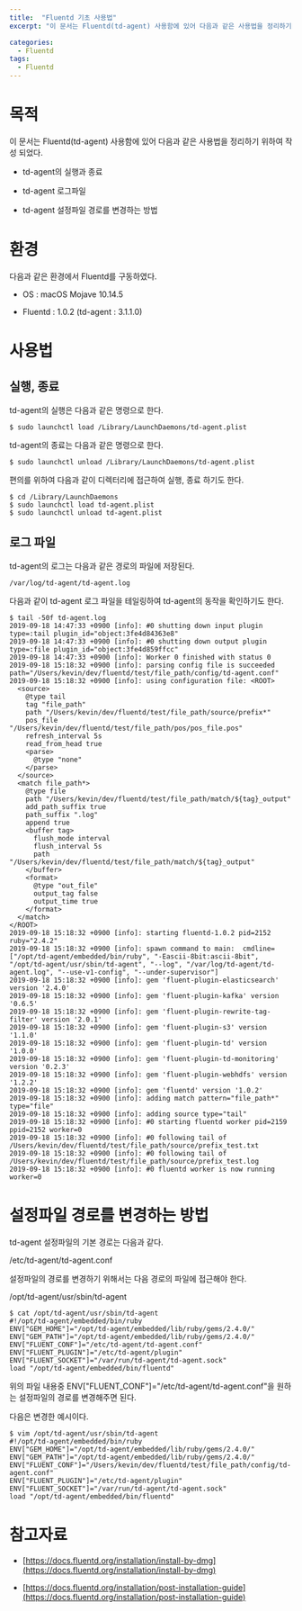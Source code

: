 ```yaml
---
title:  "Fluentd 기초 사용법"
excerpt: "이 문서는 Fluentd(td-agent) 사용함에 있어 다음과 같은 사용법을 정리하기 위하여 작성 되었다."

categories:
  - Fluentd
tags:
  - Fluentd
---
```


목적
==

이 문서는 Fluentd(td-agent) 사용함에 있어 다음과 같은 사용법을 정리하기 위하여 작성 되었다.

*   td-agent의 실행과 종료
    
*   td-agent 로그파일
    
*   td-agent 설정파일 경로를 변경하는 방법
    

환경
==

다음과 같은 환경에서 Fluentd를 구동하였다.

*   OS : macOS Mojave 10.14.5
    
*   Fluentd : 1.0.2 (td-agent : 3.1.1.0)
    

사용법
===

실행, 종료
------

td-agent의 실행은 다음과 같은 명령으로 한다.

```
$ sudo launchctl load /Library/LaunchDaemons/td-agent.plist
```

td-agent의 종료는 다음과 같은 명령으로 한다.

```
$ sudo launchctl unload /Library/LaunchDaemons/td-agent.plist
```

편의를 위하여 다음과 같이 디렉터리에 접근하여 실행, 종료 하기도 한다.

```
$ cd /Library/LaunchDaemons
$ sudo launchctl load td-agent.plist
$ sudo launchctl unload td-agent.plist
```

로그 파일
-----

td-agent의 로그는 다음과 같은 경로의 파일에 저장된다.

```
/var/log/td-agent/td-agent.log
```

다음과 같이 td-agent 로그 파일을 테일링하여 td-agent의 동작을 확인하기도 한다.

```
$ tail -50f td-agent.log
2019-09-18 14:47:33 +0900 [info]: #0 shutting down input plugin type=:tail plugin_id="object:3fe4d84363e8"
2019-09-18 14:47:33 +0900 [info]: #0 shutting down output plugin type=:file plugin_id="object:3fe4d859ffcc"
2019-09-18 14:47:33 +0900 [info]: Worker 0 finished with status 0
2019-09-18 15:18:32 +0900 [info]: parsing config file is succeeded path="/Users/kevin/dev/fluentd/test/file_path/config/td-agent.conf"
2019-09-18 15:18:32 +0900 [info]: using configuration file: <ROOT>
  <source>
    @type tail
    tag "file_path"
    path "/Users/kevin/dev/fluentd/test/file_path/source/prefix*"
    pos_file "/Users/kevin/dev/fluentd/test/file_path/pos/pos_file.pos"
    refresh_interval 5s
    read_from_head true
    <parse>
      @type "none"
    </parse>
  </source>
  <match file_path*>
    @type file
    path "/Users/kevin/dev/fluentd/test/file_path/match/${tag}_output"
    add_path_suffix true
    path_suffix ".log"
    append true
    <buffer tag>
      flush_mode interval
      flush_interval 5s
      path "/Users/kevin/dev/fluentd/test/file_path/match/${tag}_output"
    </buffer>
    <format>
      @type "out_file"
      output_tag false
      output_time true
    </format>
  </match>
</ROOT>
2019-09-18 15:18:32 +0900 [info]: starting fluentd-1.0.2 pid=2152 ruby="2.4.2"
2019-09-18 15:18:32 +0900 [info]: spawn command to main:  cmdline=["/opt/td-agent/embedded/bin/ruby", "-Eascii-8bit:ascii-8bit", "/opt/td-agent/usr/sbin/td-agent", "--log", "/var/log/td-agent/td-agent.log", "--use-v1-config", "--under-supervisor"]
2019-09-18 15:18:32 +0900 [info]: gem 'fluent-plugin-elasticsearch' version '2.4.0'
2019-09-18 15:18:32 +0900 [info]: gem 'fluent-plugin-kafka' version '0.6.5'
2019-09-18 15:18:32 +0900 [info]: gem 'fluent-plugin-rewrite-tag-filter' version '2.0.1'
2019-09-18 15:18:32 +0900 [info]: gem 'fluent-plugin-s3' version '1.1.0'
2019-09-18 15:18:32 +0900 [info]: gem 'fluent-plugin-td' version '1.0.0'
2019-09-18 15:18:32 +0900 [info]: gem 'fluent-plugin-td-monitoring' version '0.2.3'
2019-09-18 15:18:32 +0900 [info]: gem 'fluent-plugin-webhdfs' version '1.2.2'
2019-09-18 15:18:32 +0900 [info]: gem 'fluentd' version '1.0.2'
2019-09-18 15:18:32 +0900 [info]: adding match pattern="file_path*" type="file"
2019-09-18 15:18:32 +0900 [info]: adding source type="tail"
2019-09-18 15:18:32 +0900 [info]: #0 starting fluentd worker pid=2159 ppid=2152 worker=0
2019-09-18 15:18:32 +0900 [info]: #0 following tail of /Users/kevin/dev/fluentd/test/file_path/source/prefix_test.txt
2019-09-18 15:18:32 +0900 [info]: #0 following tail of /Users/kevin/dev/fluentd/test/file_path/source/prefix_test.log
2019-09-18 15:18:32 +0900 [info]: #0 fluentd worker is now running worker=0
```

설정파일 경로를 변경하는 방법
================

td-agent 설정파일의 기본 경로는 다음과 같다.

/etc/td-agent/td-agent.conf

설정파일의 경로를 변경하기 위해서는 다음 경로의 파일에 접근해야 한다.

/opt/td-agent/usr/sbin/td-agent

```
$ cat /opt/td-agent/usr/sbin/td-agent
#!/opt/td-agent/embedded/bin/ruby
ENV["GEM_HOME"]="/opt/td-agent/embedded/lib/ruby/gems/2.4.0/"
ENV["GEM_PATH"]="/opt/td-agent/embedded/lib/ruby/gems/2.4.0/"
ENV["FLUENT_CONF"]="/etc/td-agent/td-agent.conf"
ENV["FLUENT_PLUGIN"]="/etc/td-agent/plugin"
ENV["FLUENT_SOCKET"]="/var/run/td-agent/td-agent.sock"
load "/opt/td-agent/embedded/bin/fluentd"
```

위의 파일 내용중 ENV\["FLUENT\_CONF"\]="/etc/td-agent/td-agent.conf"을 원하는 설정파일의 경로를 변경해주면 된다.

다음은 변경한 예시이다.

```
$ vim /opt/td-agent/usr/sbin/td-agent
#!/opt/td-agent/embedded/bin/ruby
ENV["GEM_HOME"]="/opt/td-agent/embedded/lib/ruby/gems/2.4.0/"
ENV["GEM_PATH"]="/opt/td-agent/embedded/lib/ruby/gems/2.4.0/"
ENV["FLUENT_CONF"]="/Users/kevin/dev/fluentd/test/file_path/config/td-agent.conf"
ENV["FLUENT_PLUGIN"]="/etc/td-agent/plugin"
ENV["FLUENT_SOCKET"]="/var/run/td-agent/td-agent.sock"
load "/opt/td-agent/embedded/bin/fluentd"
```

  
참고자료
=======

*   [https://docs.fluentd.org/installation/install-by-dmg](https://docs.fluentd.org/installation/install-by-dmg)
    
*   [https://docs.fluentd.org/installation/post-installation-guide](https://docs.fluentd.org/installation/post-installation-guide)
